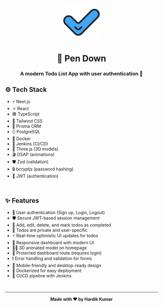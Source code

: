 
<div align="center">
	<img src="public/logo.png" alt="Pen Down Logo" width="120" />
  
# 📝 Pen Down
### A modern Todo List App with user authentication 🚀
</div>



## ⚙️ Tech Stack

- ⚡ Next.js
- ⚛️ React
- 🟦 TypeScript
- 🎨 Tailwind CSS
- 🧬 Prisma ORM
- 🗄️ PostgreSQL
- 🐳 Docker
- 🤖 Jenkins (CI/CD)
- 🧩 Three.js (3D models)
- 🎬 GSAP (animations)
- 🛡️ Zod (validation)
- 🔒 bcryptjs (password hashing)
- 🪪 JWT (authentication)

<br/>


## ✨ Features

- 🔐 User authentication (Sign up, Login, Logout)
- 🛡️ Secure JWT-based session management
- 📝 Add, edit, delete, and mark todos as completed
- 👤 Todos are private and user-specific
- ⚡ Real-time optimistic UI updates for todos
- 📱 Responsive dashboard with modern UI
- 🧑‍💻 3D animated model on homepage
- 🚪 Protected dashboard route (requires login)
- ❗ Error handling and validation for forms
- 📱 Mobile-friendly and desktop-ready design
- 🐳 Dockerized for easy deployment
- 🤖 CI/CD pipeline with Jenkins

<br/>

---

<div align="center">
	<b>Made with ❤️ by Hardik Kumar</b>
</div>